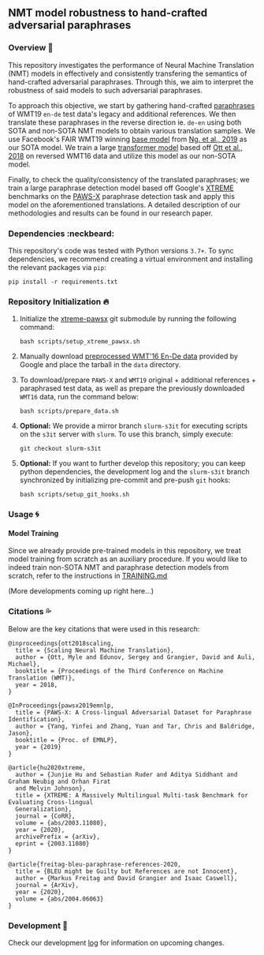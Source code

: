 ## NMT model robustness to hand-crafted adversarial paraphrases

### Overview :book:

This repository investigates the performance of Neural Machine Translation (NMT) models in effectively and consistently transfering the semantics of hand-crafted adversarial paraphrases. Through this, we aim to interpret the robustness of said models to such adversarial paraphrases.

To approach this objective, we start by gathering hand-crafted [paraphrases](https://github.com/google/wmt19-paraphrased-references) of WMT19 `en-de` test data's legacy and additional references. We then translate these paraphrases in the reverse direction ie. `de-en` using both SOTA and non-SOTA NMT models to obtain various translation samples. We use Facebook's FAIR WMT19 winning [base model](https://github.com/pytorch/fairseq/blob/master/examples/translation/README.md) from [Ng. et al., 2019](https://arxiv.org/abs/1907.06616) as our SOTA model. We train a large [transformer model](https://github.com/pytorch/fairseq/blob/master/examples/scaling_nmt/README.md) based off [Ott et al., 2018](https://arxiv.org/abs/1806.00187) on reversed WMT16 data and utilize this model as our non-SOTA model.

Finally, to check the quality/consistency of the translated paraphrases; we train a large paraphrase detection model based off Google's [XTREME](https://github.com/google-research/xtreme) benchmarks on the [PAWS-X](https://github.com/google-research-datasets/paws/tree/master/pawsx) paraphrase detection task and apply this model on the aforementioned translations. A detailed description of our methodologies and results can be found in our research paper. 

### Dependencies :neckbeard:

This repository's code was tested with Python versions `3.7+`. To sync dependencies, we recommend creating a virtual environment and installing the relevant packages via `pip`:

```shell
pip install -r requirements.txt
```

### Repository Initialization :fire:

1. Initialize the [xtreme-pawsx](https://github.com/atreyasha/xtreme-pawsx) git submodule by running the following command:

    ```shell
    bash scripts/setup_xtreme_pawsx.sh
    ```

2. Manually download [preprocessed WMT'16 En-De data](https://drive.google.com/uc?export=download&id=0B_bZck-ksdkpM25jRUN2X2UxMm8) provided by Google and place the tarball in the `data` directory.

3. To download/prepare `PAWS-X` and `WMT19` original + additional references + paraphrased test data, as well as prepare the previously downloaded `WMT16` data, run the command below:

    ```shell
    bash scripts/prepare_data.sh
    ```

4. **Optional:** We provide a mirror branch `slurm-s3it` for executing scripts on the `s3it` server with `slurm`. To use this branch, simply execute:

    ```
    git checkout slurm-s3it
    ```

5. **Optional:** If you want to further develop this repository; you can keep python dependencies, the development log and the `slurm-s3it` branch synchronized by initializing pre-commit and pre-push `git` hooks:

    ```shell
    bash scripts/setup_git_hooks.sh
    ```

### Usage :cyclone: 

#### Model Training

Since we already provide pre-trained models in this repository, we treat model training from scratch as an auxiliary procedure. If you would like to indeed train non-SOTA NMT and paraphrase detection models from scratch, refer to the instructions in [TRAINING.md](training.md)

(More developments coming up right here...)

### Citations :sweat_drops:

Below are the key citations that were used in this research:

```
@inproceedings{ott2018scaling,
  title = {Scaling Neural Machine Translation},
  author = {Ott, Myle and Edunov, Sergey and Grangier, David and Auli, Michael},
  booktitle = {Proceedings of the Third Conference on Machine Translation (WMT)},
  year = 2018,
}

@InProceedings{pawsx2019emnlp,
  title = {PAWS-X: A Cross-lingual Adversarial Dataset for Paraphrase Identification},
  author = {Yang, Yinfei and Zhang, Yuan and Tar, Chris and Baldridge, Jason},
  booktitle = {Proc. of EMNLP},
  year = {2019}
}

@article{hu2020xtreme,
  author = {Junjie Hu and Sebastian Ruder and Aditya Siddhant and Graham Neubig and Orhan Firat
  and Melvin Johnson},
  title = {XTREME: A Massively Multilingual Multi-task Benchmark for Evaluating Cross-lingual 
  Generalization},
  journal = {CoRR},
  volume = {abs/2003.11080},
  year = {2020},
  archivePrefix = {arXiv},
  eprint = {2003.11080}
}

@article{freitag-bleu-paraphrase-references-2020,
  title = {BLEU might be Guilty but References are not Innocent},
  author = {Markus Freitag and David Grangier and Isaac Caswell},
  journal = {ArXiv},
  year = {2020},
  volume = {abs/2004.06063}
}
```

### Development :snail:

Check our development [log](./docs/develop.md) for information on upcoming changes.
